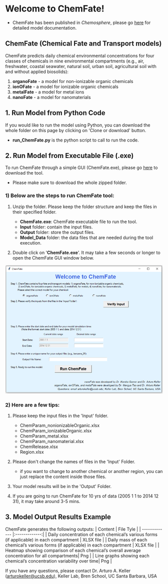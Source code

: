 # Welcome to ChemFate!
* ChemFate has been published in *Chemosphere*, please go [here](https://dx.doi.org/10.1016/j.chemosphere.2020.126897) for detailed model documentation.
## ChemFate (Chemical Fate and Transport models)
ChemFate predicts daily chemical environmental concentrations for four classes of chemicals in nine environmental compartments (e.g., air, freshwater, coastal seawater, natural soil, urban soil, agricultural soil with and without applied biosolids):

  1) **organoFate** - a model for non-ionizable organic chemicals
  2) **ionOFate** - a model for ionizable organic chemicals
  3) **metalFate** - a model for metal ions
  4) **nanoFate** - a model for nanomaterials

## 1. Run Model from Python Code
If you would like to run the model using Python, you can download the whole folder on this page by clicking on 'Clone or download' button.
* **run_ChemFate.py** is the python script to call to run the code.

## 2. Run Model from Executable File (.exe)
To run ChemFate through a simple GUI (ChemFate.exe), 
please go [here](https://drive.google.com/file/d/12zNlE2hnfWgw7UkB04ENNXbtYqvNP7t5/view?usp=sharing) to download the tool.
* Please make sure to download the whole zipped folder.

### 1) Below are the steps to run ChemFate tool:
1. Unzip the folder. Please keep the folder structure and keep the files in their specified folder.
	* **ChemFate.exe**: ChemFate executable file to run the tool.
	* **Input** folder: contain the input files.
	* **Output** folder: store the output files.
	* **Model_Data** folder: the data files that are needed during the tool execution.

2. Double click on '**ChemFate.exe**'. It may take a few seconds or longer to open the ChemFate GUI window below.

![ChemFate.exe](https://github.com/klaris-ak/ChemFate/blob/master/Images/chemfate.png "ChemFate.exe")

### 2) Here are a few tips:
1. Please keep the input files in the 'Input' folder.
	- ChemParam_nonionizableOrganic.xlsx
	- ChemParam_ionizableOrganic.xlsx
	- ChemParam_metal.xlsx
	- ChemParam_nanomaterial.xlsx
	- ChemRelease.xlsx
	- Region.xlsx

2. Please don't change the names of files in the 'Input' Folder.
	- if you want to change to another chemical or another region,
	you can just replace the content inside those files.

3. Your model results will be in the 'Output' Folder.

4. If you are going to run ChemFate for 10 yrs of data (2005 1 1 to 2014 12 31),
	it may take around 3-5 mins.

## 3. Model Output Results Example
ChemFate generates the following outputs:
| Content       | File Tyle     |
| ------------- |:-------------:|
| Daily concentration of each chemical’s various forms (if applicable) in each compartment      | XLSX file |
| Daily mass of each chemical’s various forms (if applicable)  in each compartment     | XLSX file       |
| Heatmap showing comparison of each chemical’s overall average concentration for all compartments| Png     |
| Line graphs showing each chemical’s concentration variability over time| Png     |

If you have any questions, please contact Dr. Arturo A. Keller (arturokeller@ucsb.edu), Keller Lab, Bren School, UC Santa Barbara, USA

